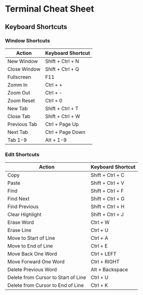 # Terminal Cheat Sheet

## Keyboard Shortcuts

### Window Shortcuts

| Action | Keyboard Shortcut |
| ----------- | ----------- |
| New Window | Shift + Ctrl + N |
| Close Window | Shift + Ctrl + Q |
| Fullscreen | F11 |
| Zomm In | Ctrl + + |
| Zoom Out | Ctrl + - |
| Zoom Reset | Ctrl + 0 |
| New Tab | Shift + Ctrl + T |
| Close Tab | Shift + Ctrl + W |
| Previous Tab | Ctrl + Page Up |
| Next Tab | Ctrl + Page Down |
| Tab 1-9 | Alt + 1-9 |

### Edit Shortcuts

| Action | Keyboard Shortcut |
| ----------- | ----------- |
| Copy | Shift + Ctrl + C |
| Paste | Shift + Ctrl + V |
| Find | Shift + Ctrl + F |
| Find Next | Shift + Ctrl + G |
| Find Previous | Shift + Ctrl + H |
| Clear Highlight | Shift + Ctrl + J |
| Erase Word | Ctrl + W |
| Erase Line | Ctrl + U |
| Move to Start of Line | Ctrl + A |
| Move to End of Line | Ctrl + E |
| Move Back One Word | Ctrl + LEFT |
| Move Forward One Word | Ctrl + RIGHT |
| Delete Previous Word | Alt + Backspace |
| Delete from Cursor to Start of Line | Ctrl + U |
| Delete from Cursor to End of Line | Ctrl + K |
